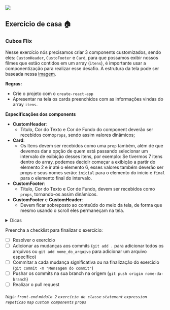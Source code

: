 ![](https://i.imgur.com/xG74tOh.png)

## Exercício de casa 🏠

### Cubos Flix

Nesse exercício nós precisamos criar 3 components customizados, sendo eles: `CustomHeader`, `CustoFooter` e `Card`, para que possamos exibir nossos filmes que estão contidos em um array (`itens`), é importante usar a componentização para realizar esse desafio. A estrutura da tela pode ser baseada nessa [imagem](https://imgur.com/a/KuYQU4l).

**Regras:**
 - Crie o projeto com o `create-react-app`
 - Apresentar na tela os cards preenchidos com as informações vindas do array `itens`.
 
**Especificações dos components**
 - **CustomHeader**: 
    - Título, Cor do Texto e Cor de Fundo do component deverão ser recebidos como`props`, sendo assim valores dinâmicos;
 - **Card**: 
    - Os Itens devem ser recebidos como uma `prop` também, além de que devemos dar a opção de quem está passando selecionar um intervalo de exibição desses itens, por exemplo: Se tivermos 7 itens dentro do array, podemos decidir começar a exibição a partir do elemento 2 e ir até o elemento 6, esses valores também deverão ser props e seus nomes serão: `inicial` para o elemento do inicio e `final` para o elemento final do intervalo.
 - **CustomFooter**: 
    - Titulo, Cor do Texto e Cor de Fundo, devem ser recebidos como `props`, tornando-os assim dinâmicos. 
 - **CustomFooter** e **CustomHeader**: 
    - Devem ficar sobreposto ao conteúdo do meio da tela, de forma que mesmo usando o scroll eles permaneçam na tela.


<details>
  <summary>Dicas</summary>
  <ul>
    <li>Todas as propriedades que mudarem cor, devem ser aplicadas utilizando a propriedade <code>style</code>.</li>
    <li>O Array com os elementos está no arquivo <code>exemplo-array.js</code></li>
  </ul>  
</details>

Preencha a checklist para finalizar o exercício:

- [ ] Resolver o exercício
- [ ] Adicionar as mudanças aos commits (`git add .` para adicionar todos os arquivos ou `git add nome_do_arquivo` para adicionar um arquivo específico)
- [ ] Commitar a cada mudança significativa ou na finalização do exercício (`git commit -m "Mensagem do commit"`)
- [ ] Pushar os commits na sua branch na origem (`git push origin nome-da-branch`)
- [ ] Realizar o pull request

###### tags: `front-end` `módulo 2` `exercício de classe` `statement` `expression` `repeticao` `map` `custom components` `props`

